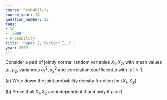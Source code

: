 ```yaml
---
course: Probability
course_year: IA
question_number: 30
tags:
- IA
- '2009'
- Probability
title: 'Paper 2, Section I, F '
year: 2009
---
```




Consider a pair of jointly normal random variables $X_{1}, X_{2}$, with mean values $\mu_{1}$, $\mu_{2}$, variances $\sigma_{1}^{2}, \sigma_{2}^{2}$ and correlation coefficient $\rho$ with $|\rho|<1$.

(a) Write down the joint probability density function for $\left(X_{1}, X_{2}\right)$.

(b) Prove that $X_{1}, X_{2}$ are independent if and only if $\rho=0$.